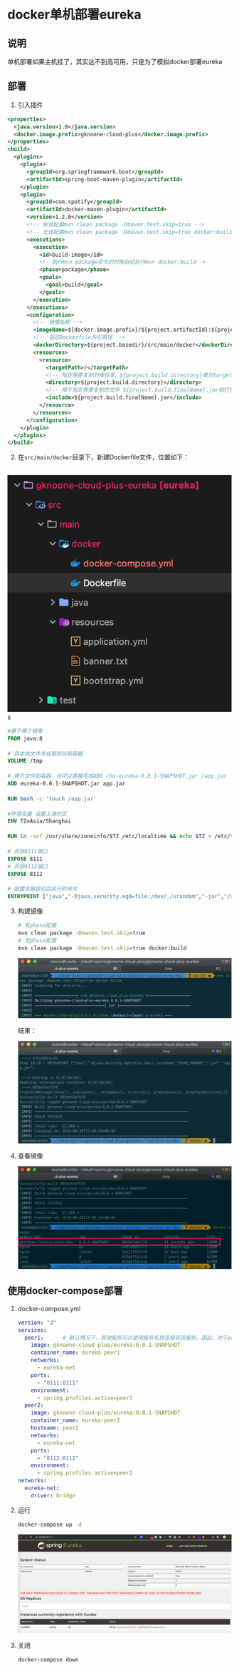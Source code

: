 # docker单机部署eureka

## 说明

单机部署如果主机挂了，其实达不到高可用，只是为了模拟docker部署eureka

## 部署

1. 引入插件

```xml
<properties>
  <java.version>1.8</java.version>
  <docker.image.prefix>gknoone-cloud-plus</docker.image.prefix>
</properties>
<build>
  <plugins>
    <plugin>
      <groupId>org.springframework.boot</groupId>
      <artifactId>spring-boot-maven-plugin</artifactId>
    </plugin>
    <plugin>
      <groupId>com.spotify</groupId>
      <artifactId>docker-maven-plugin</artifactId>
      <version>1.2.0</version>
      <!-- 有该配置mvn clean package -Dmaven.test.skip=true -->
      <!-- 无该配置mvn clean package -Dmaven.test.skip=true docker:build -->
      <executions>
        <execution>
          <id>build-image</id>
          <!--执行mvn package命令的时候自动执行mvn docker:build-->
          <phase>package</phase>
          <goals>
            <goal>build</goal>
          </goals>
        </execution>
      </executions>
      <configuration>
        <!-- 镜像名称 -->
        <imageName>${docker.image.prefix}/${project.artifactId}:${project.version}</imageName>
        <!-- 指定Dockerfile所在路径 -->
        <dockerDirectory>${project.basedir}/src/main/docker</dockerDirectory>
        <resources>
          <resource>
            <targetPath>/</targetPath>
            <!-- 指定需要复制的根目录，${project.build.directory}表示target目录 -->
            <directory>${project.build.directory}</directory>
            <!-- 用于指定需要复制的文件 ${project.build.finalName}.jar指打包后的jar文件包-->
            <include>${project.build.finalName}.jar</include>
          </resource>
        </resources>
      </configuration>
    </plugin>
  </plugins>
</build>
```

2. 在`src/main/docker`目录下，新建Dockerfile文件，位置如下：

​       ![image-20190828165008587](assets/image-20190828165008587.png)s

   ```dockerfile
#基于哪个镜像
FROM java:8

# 将本地文件夹挂载到当前容器
VOLUME /tmp

# 拷贝文件到容器，也可以直接写成ADD chu-eureka-0.0.1-SNAPSHOT.jar /app.jar
ADD eureka-0.0.1-SNAPSHOT.jar app.jar

RUN bash -c 'touch /app.jar'

#环境变量 设置上海时区
ENV TZ=Asia/Shanghai

RUN ln -snf /usr/share/zoneinfo/$TZ /etc/localtime && echo $TZ > /etc/timezone

# 开放8111端口
EXPOSE 8111
# 开放8112端口
EXPOSE 8112

# 配置容器启动后执行的命令
ENTRYPOINT ["java","-Djava.security.egd=file:/dev/./urandom","-jar","/app.jar"]
   ```

3. 构建镜像

   ```sh
   # 有phase配置
   mvn clean package -Dmaven.test.skip=true 
   # 无phase配置
   mvn clean package -Dmaven.test.skip=true docker:build
   ```

   ![image-20190828165642137](assets/image-20190828165642137.png)

   结果：

   ![image-20190828170854914](assets/image-20190828170854914.png)

4. 查看镜像

   ![image-20190828170927866](assets/image-20190828170927866.png)

## 使用docker-compose部署

1. docker-compose.yml

   ```yml
   version: "3"
   services:
     peer1:      # 默认情况下，其他服务可以使用服务名称连接到该服务。因此，对于peer2的节点，它需要连接http://peer1:8111/eureka/，因此需要配置该服务的名称是peer1。
       image: gknoone-cloud-plus/eureka:0.0.1-SNAPSHOT
       container_name: eureka-peer1
       networks:
         - eureka-net
       ports:
         - "8111:8111"
       environment:
         - spring.profiles.active=peer1
     peer2:
       image: gknoone-cloud-plus/eureka:0.0.1-SNAPSHOT
       container_name: eureka-peer2
       hostname: peer2
       networks:
         - eureka-net
       ports:
         - "8112:8112"
       environment:
         - spring.profiles.active=peer2
   networks:
     eureka-net:
       driver: bridge
   ```

2. 运行

   ```sh
   docker-compose up -d
   ```

   ![image-20190828173300968](assets/image-20190828173300968.png)

3. 关闭

   ```sh
   docker-compose down
   ```

   


